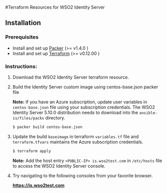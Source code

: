 #Terraform Resources for WSO2 Identity Server

## Installation

### Prerequisites

* Install and set up [Packer](https://www.packer.io/) (>= v1.4.0 )
* Install and set up [Terraform](https://www.terraform.io/) (>= v0.12.00 )


### Instructions:

1. Download the WSO2  Identity Server terraform resource.

2. Build the Identity Server custom image using centos-base.json packer file 

   **Note:**  If you have an Azure subscription, update user variables in `centos-base.json`  file using your subscription credentials. The WSO2 Identity Server 5.10.0 distribution needs to download into the  `ansible-is/files/packs` directory.

   ```bash
   $ packer build centos-base.json 
   ```

3. Update the build `baseimage` in terraform `variables.tf` file and `terraform.tfvars` maintains the Azure subscription credentials.

   ```bash
   $ terraform apply  
   ```

   **Note:**  Add the host entry `<PUBLIC-IP> is.wso2test.com` in `/etc/hosts` file  to access the WSO2 Identity Server console. 
 
4. Try navigating to the following consoles from your favorite browser.

    **https://is.wso2test.com**
